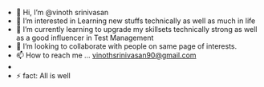 - 👋 Hi, I’m @vinoth srinivasan
- 👀 I’m interested in Learning new stuffs technically as well as much in life 
- 🌱 I’m currently learning to upgrade my skillsets technically strong as well as a good influencer in Test Management
- 💞️ I’m looking to collaborate with people on same page of interests.
- 📫 How to reach me ... vinothsrinivasan90@gmail.com
- 
- ⚡ fact: All is well


